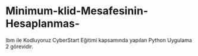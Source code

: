 # Minimum-klid-Mesafesinin-Hesaplanmas-
Ibm ile Kodluyoruz CyberStart Eğitimi kapsamında yapılan Python Uygulama 2 görevidir.
